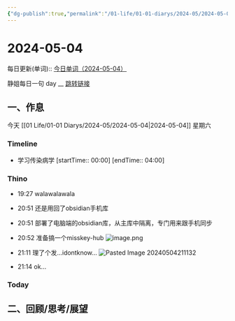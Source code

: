 ```yaml
---
{"dg-publish":true,"permalink":"/01-life/01-01-diarys/2024-05/2024-05-04/","tags":["Diary","10k原创"]}
---
```



# 2024-05-04
每日更新(单词)::
[今日单词（2024-05-04）](https://www.123pan.com/s/FckCjv-cjUUA.html)

静姐每日一句 day __
[跳转链接](https://www.123pan.com/FileView?fileId=5435933&shareKey=FckCjv-cjUUA&sharePwd=)


## 一、作息
今天 [[01 Life/01-01 Diarys/2024-05/2024-05-04\|2024-05-04]] 星期六

### Timeline
-  学习传染病学 [startTime:: 00:00]  [endTime:: 04:00]

### Thino
- 19:27 walawalawala 
- 20:51 还是用回了obsidian手机库 
- 20:51 部署了电脑端的obsidian库，从主库中隔离，专门用来跟手机同步 
- 20:52 
	准备搞一个misskey-hub
	![image.png](https://10kcos1-1306082059.cos.ap-shanghai.myqcloud.com/pic-1/202405042054768.png)


- 21:11 
	理了个发...idontknow...
	![Pasted Image 20240504211132](https://10kcos1-1306082059.cos.ap-shanghai.myqcloud.com/pic-1/Pasted%20Image%2020240504211132.jpeg)
- 21:14 ok... 

### Today




## 二、回顾/思考/展望






